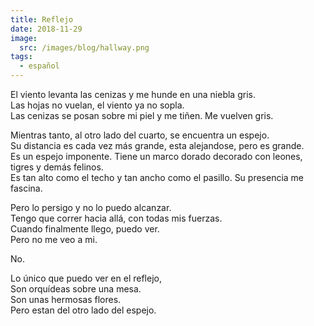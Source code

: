 ```yaml
---
title: Reflejo
date: 2018-11-29
image:
  src: /images/blog/hallway.png
tags:
  - español
---
```

El viento levanta las cenizas y me hunde en una niebla gris. <br>
Las hojas no vuelan, el viento ya no sopla. <br>
Las cenizas se posan sobre mi piel y me tiñen. Me vuelven gris.

Mientras tanto, al otro lado del cuarto, se encuentra un espejo.<br>
Su distancia es cada vez más grande, esta alejandose, pero es grande.<br>
Es un espejo imponente. Tiene un marco dorado decorado con leones, tigres y demás felinos.<br>
Es tan alto como el techo y tan ancho como el pasillo. Su presencia me fascina.<br>

Pero lo persigo y no lo puedo alcanzar.<br>
Tengo que correr hacia allá, con todas mis fuerzas.<br>
Cuando finalmente llego, puedo ver. <br>
Pero no me veo a mi.

No.

Lo único que puedo ver en el reflejo,<br>
Son orquídeas sobre una mesa.<br>
Son unas hermosas flores.<br>
Pero estan del otro lado del espejo.
